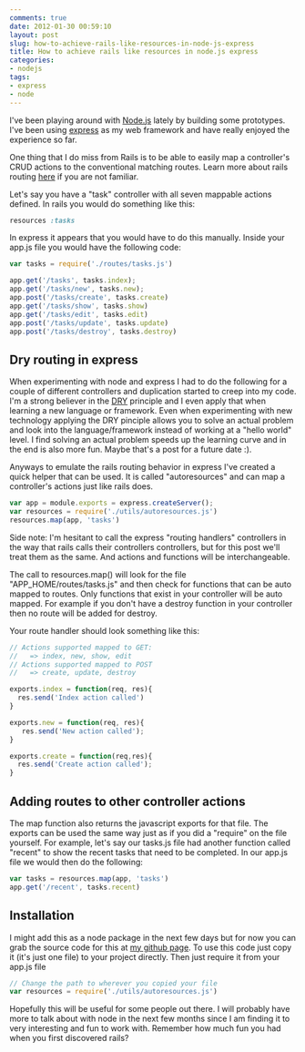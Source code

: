 ```yaml
---
comments: true
date: 2012-01-30 00:59:10
layout: post
slug: how-to-achieve-rails-like-resources-in-node-js-express
title: How to achieve rails like resources in node.js express
categories:
- nodejs
tags:
- express
- node
---
```


I've been playing around with [Node.js](http://nodejs.org/) lately by building some prototypes. I've been using [express](http://expressjs.com/) as my web framework and have really enjoyed the experience so far.

One thing that I do miss from Rails is to be able to easily map a controller's CRUD actions to the conventional matching routes. Learn more about rails routing [here](http://guides.rubyonrails.org/routing.html) if you are not familiar.

Let's say you have a "task" controller with all seven mappable actions defined. In rails you would do something like this:

```ruby
resources :tasks
```

In express it appears that you would have to do this manually. Inside your app.js file you would have the following code:

```javascript
var tasks = require('./routes/tasks.js')

app.get('/tasks', tasks.index);
app.get('/tasks/new', tasks.new);
app.post('/tasks/create', tasks.create)
app.get('/tasks/show', tasks.show)
app.get('/tasks/edit', tasks.edit)
app.post('/tasks/update', tasks.update)
app.post('/tasks/destroy', tasks.destroy)
```


## Dry routing in express

When experimenting with node and express I had to do the following for a couple of different controllers and duplication started to creep into my code. I'm a strong believer in the [DRY](http://en.wikipedia.org/wiki/Don%27t_repeat_yourself) principle and I even apply that when learning a new language or framework. Even when experimenting with new technology applying the DRY pinciple allows you to solve an actual problem and look into the language/framework instead of working at a "hello world" level. I find solving an actual problem speeds up the learning curve and in the end is also more fun. Maybe that's a post for a future date :).

Anyways to emulate the rails routing behavior in express I've created a quick helper that can be used. It is called "autoresources" and can map a controller's actions just like rails does.

```javascript
var app = module.exports = express.createServer();
var resources = require('./utils/autoresources.js')
resources.map(app, 'tasks')
```

Side note: I'm hesitant to call the express "routing handlers" controllers in the way that rails calls their controllers controllers, but for this post we'll treat them as the same. And actions and functions will be interchangeable.

The call to resources.map() will look for the file "APP_HOME/routes/tasks.js" and then check for functions that can be auto mapped to routes. Only functions that exist in your controller will be auto mapped. For example if you don't have a destroy function in your controller then no route will be added for destroy.

Your route handler should look something like this:

```javascript
// Actions supported mapped to GET:
//   => index, new, show, edit
// Actions supported mapped to POST
//   => create, update, destroy

exports.index = function(req, res){
  res.send('Index action called')
}

exports.new = function(req, res){
   res.send('New action called');
}

exports.create = function(req,res){
  res.send('Create action called');
}
```


##  Adding routes to other controller actions 

The map function also returns the javascript exports for that file. The exports can be used the same way just as if you did a "require" on the file yourself.
For example, let's say our tasks.js file had another function called "recent" to show the recent tasks that need to be completed. In our app.js file we would then do the following:

```javascript
var tasks = resources.map(app, 'tasks')
app.get('/recent', tasks.recent)
```


## Installation

I might add this as a node package in the next few days but for now you can grab the source code for this at [my github page](https://github.com/craigerm/autoresources). To use this code just copy it (it's just one file) to your project directly. Then just require it from your app.js file

```javascript
// Change the path to wherever you copied your file
var resources = require('./utils/autoresources.js')
```

Hopefully this will be useful for some people out there. I will probably have more to talk about with node in the next few months since I am finding it to very interesting and fun to work with. Remember how much fun you had when you first discovered rails?
